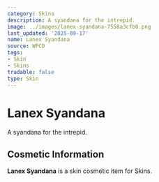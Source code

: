 ```yaml
---
category: Skins
description: A syandana for the intrepid.
image: ../images/lanex-syandana-7558a3cfb0.png
last_updated: '2025-09-17'
name: Lanex Syandana
source: WFCD
tags:
- Skin
- Skins
tradable: false
type: Skin
---
```


# Lanex Syandana

A syandana for the intrepid.

## Cosmetic Information

**Lanex Syandana** is a skin cosmetic item for Skins.

